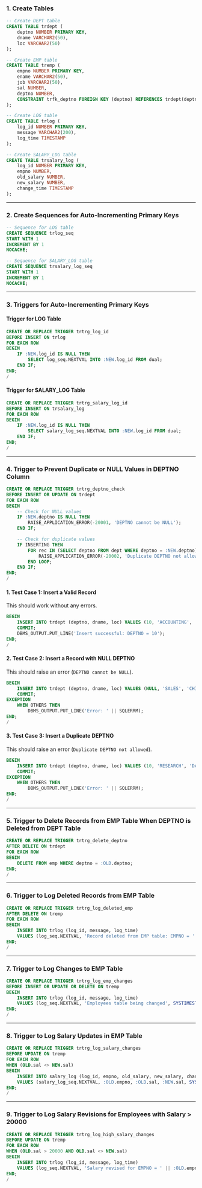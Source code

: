 ### 1. **Create Tables**
```sql
-- Create DEPT table
CREATE TABLE trdept (
    deptno NUMBER PRIMARY KEY,
    dname VARCHAR2(50),
    loc VARCHAR2(50)
);

-- Create EMP table
CREATE TABLE tremp (
    empno NUMBER PRIMARY KEY,
    ename VARCHAR2(50),
    job VARCHAR2(50),
    sal NUMBER,
    deptno NUMBER,
    CONSTRAINT trfk_deptno FOREIGN KEY (deptno) REFERENCES trdept(deptno)
);

-- Create LOG table
CREATE TABLE trlog (
    log_id NUMBER PRIMARY KEY,
    message VARCHAR2(200),
    log_time TIMESTAMP
);

-- Create SALARY_LOG table
CREATE TABLE trsalary_log (
    log_id NUMBER PRIMARY KEY,
    empno NUMBER,
    old_salary NUMBER,
    new_salary NUMBER,
    change_time TIMESTAMP
);
```

---

### 2. **Create Sequences for Auto-Incrementing Primary Keys**
```sql
-- Sequence for LOG table
CREATE SEQUENCE trlog_seq
START WITH 1
INCREMENT BY 1
NOCACHE;

-- Sequence for SALARY_LOG table
CREATE SEQUENCE trsalary_log_seq
START WITH 1
INCREMENT BY 1
NOCACHE;
```

---

### 3. **Triggers for Auto-Incrementing Primary Keys**

#### Trigger for LOG Table
```sql
CREATE OR REPLACE TRIGGER trtrg_log_id
BEFORE INSERT ON trlog
FOR EACH ROW
BEGIN
    IF :NEW.log_id IS NULL THEN
        SELECT log_seq.NEXTVAL INTO :NEW.log_id FROM dual;
    END IF;
END;
/
```

#### Trigger for SALARY_LOG Table
```sql
CREATE OR REPLACE TRIGGER trtrg_salary_log_id
BEFORE INSERT ON trsalary_log
FOR EACH ROW
BEGIN
    IF :NEW.log_id IS NULL THEN
        SELECT salary_log_seq.NEXTVAL INTO :NEW.log_id FROM dual;
    END IF;
END;
/
```

---

### 4. **Trigger to Prevent Duplicate or NULL Values in DEPTNO Column**
```sql
CREATE OR REPLACE TRIGGER trtrg_deptno_check
BEFORE INSERT OR UPDATE ON trdept
FOR EACH ROW
BEGIN
    -- Check for NULL values
    IF :NEW.deptno IS NULL THEN
        RAISE_APPLICATION_ERROR(-20001, 'DEPTNO cannot be NULL');
    END IF;

    -- Check for duplicate values
    IF INSERTING THEN
        FOR rec IN (SELECT deptno FROM dept WHERE deptno = :NEW.deptno) LOOP
            RAISE_APPLICATION_ERROR(-20002, 'Duplicate DEPTNO not allowed');
        END LOOP;
    END IF;
END;
/
```

#### 1. **Test Case 1: Insert a Valid Record**
This should work without any errors.
```sql
BEGIN
    INSERT INTO trdept (deptno, dname, loc) VALUES (10, 'ACCOUNTING', 'NEW YORK');
    COMMIT;
    DBMS_OUTPUT.PUT_LINE('Insert successful: DEPTNO = 10');
END;
/
```

#### 2. **Test Case 2: Insert a Record with NULL DEPTNO**
This should raise an error (`DEPTNO cannot be NULL`).
```sql
BEGIN
    INSERT INTO trdept (deptno, dname, loc) VALUES (NULL, 'SALES', 'CHICAGO');
    COMMIT;
EXCEPTION
    WHEN OTHERS THEN
        DBMS_OUTPUT.PUT_LINE('Error: ' || SQLERRM);
END;
/
```

#### 3. **Test Case 3: Insert a Duplicate DEPTNO**
This should raise an error (`Duplicate DEPTNO not allowed`).
```sql
BEGIN
    INSERT INTO trdept (deptno, dname, loc) VALUES (10, 'RESEARCH', 'DALLAS');
    COMMIT;
EXCEPTION
    WHEN OTHERS THEN
        DBMS_OUTPUT.PUT_LINE('Error: ' || SQLERRM);
END;
/
```

---

### 5. **Trigger to Delete Records from EMP Table When DEPTNO is Deleted from DEPT Table**
```sql
CREATE OR REPLACE TRIGGER trtrg_delete_deptno
AFTER DELETE ON trdept
FOR EACH ROW
BEGIN
    DELETE FROM emp WHERE deptno = :OLD.deptno;
END;
/
```

---

### 6. **Trigger to Log Deleted Records from EMP Table**
```sql
CREATE OR REPLACE TRIGGER trtrg_log_deleted_emp
AFTER DELETE ON tremp
FOR EACH ROW
BEGIN
    INSERT INTO trlog (log_id, message, log_time)
    VALUES (log_seq.NEXTVAL, 'Record deleted from EMP table: EMPNO = ' || :OLD.empno, SYSTIMESTAMP);
END;
/
```

---

### 7. **Trigger to Log Changes to EMP Table**
```sql
CREATE OR REPLACE TRIGGER trtrg_log_emp_changes
BEFORE INSERT OR UPDATE OR DELETE ON tremp
BEGIN
    INSERT INTO trlog (log_id, message, log_time)
    VALUES (log_seq.NEXTVAL, 'Employees table being changed', SYSTIMESTAMP);
END;
/
```

---

### 8. **Trigger to Log Salary Updates in EMP Table**
```sql
CREATE OR REPLACE TRIGGER trtrg_log_salary_changes
BEFORE UPDATE ON tremp
FOR EACH ROW
WHEN (OLD.sal <> NEW.sal)
BEGIN
    INSERT INTO salary_log (log_id, empno, old_salary, new_salary, change_time)
    VALUES (salary_log_seq.NEXTVAL, :OLD.empno, :OLD.sal, :NEW.sal, SYSTIMESTAMP);
END;
/
```

---

### 9. **Trigger to Log Salary Revisions for Employees with Salary > 20000**
```sql
CREATE OR REPLACE TRIGGER trtrg_log_high_salary_changes
BEFORE UPDATE ON tremp
FOR EACH ROW
WHEN (OLD.sal > 20000 AND OLD.sal <> NEW.sal)
BEGIN
    INSERT INTO trlog (log_id, message, log_time)
    VALUES (log_seq.NEXTVAL, 'Salary revised for EMPNO = ' || :OLD.empno || ' from ' || :OLD.sal || ' to ' || :NEW.sal, SYSTIMESTAMP);
END;
/
```
